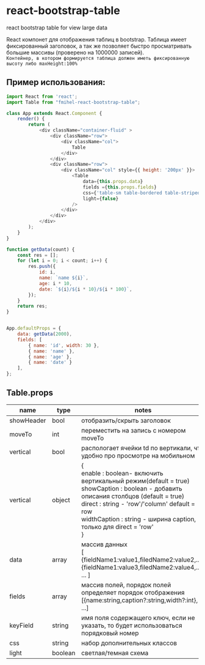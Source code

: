# react-bootstrap-table
react bootstrap table for view large data

React компонет для отображения таблиц в bootstrap. Таблица имеет фиксированный 
заголовок, а так же позволяет быстро просматривать большие массивы (проверено на 1000000 записей).<br>
`Контейнер, в котором формируется таблица должен иметь фиксированную высоту либо maxHeight:100%`

## Пример использования:
```javascript
import React from 'react';
import Table from "fmihel-react-bootstrap-table";

class App extends React.Component {
    render() {
        return (
            <div className="container-fluid" >
                <div className="row">
                    <div className="col">
                        Table
                    </div>
                </div>
                <div className="row">
                    <div className="col" style={{ height: '200px' }}>
                        <Table
                            data={this.props.data}
                            fields ={this.props.fields}
                            css={'table-sm table-bordered table-striped table-hover'}
                            light={false}
                        />
                    </div>
                </div>
            </div>
        );
    }
}

function getData(count) {
    const res = [];
    for (let i = 0; i < count; i++) {
        res.push({
            id: i, 
            name: `name ${i}`, 
            age: i * 10, 
            date: `${i}/${i * 10}/${i * 100}`,
        });
    }
    return res;
}


App.defaultProps = {
    data: getData(2000),
    fields: [
        { name: 'id', width: 30 }, 
        { name: 'name' }, 
        { name: 'age' }, 
        { name: 'date' }
    ],
};

```
## Table.props
|name|type|notes|
|----|----|----|
|showHeader|bool| отобразить/скрыть заголовок|
|moveTo|int| переместить на запись с номером moveTo|
|vertical|bool|распологает ячейки td по вертикали, что удобно про просмотре на мобильном|
|vertical|object|{<br>enable : boolean- включить вертикальный режим(default = true)<br>showCaption : boolean - добавить описания столбцов (default = true)<br>direct : string - 'row'/'column' default = row<br>widthCaption : string - ширина caption, только для direct = 'row' <br>}|
|data|array|массив данных <br>[ <br>{fieldName1:value1,filedName2:value2,...},<br>{fieldName1:value3,filedName2:value4,...},<br>... ]|
|fields|array|массив полей, порядок полей определяет порядок отображения<br>[{name:string,caption?:string,width?:int},<br>...] |
|keyField|string|имя поля содержащего ключ, если не указать, то будет использоваться порядковый номер|
|css|string|набор дополнительных классов |
|light|boolean| светлая/темная схема|
